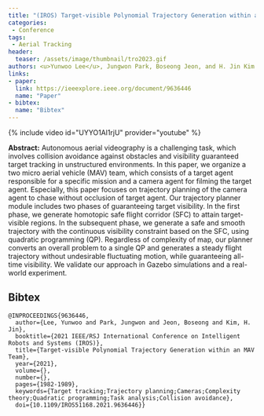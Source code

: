 ```yaml
---
title: "(IROS) Target-visible Polynomial Trajectory Generation within an MAV Team"
categories:
 - Conference
tags:
 - Aerial Tracking
header:
  teaser: /assets/image/thumbnail/tro2023.gif
authors: <u>Yunwoo Lee</u>, Jungwon Park, Boseong Jeon, and H. Jin Kim
links:
- paper:
  link: https://ieeexplore.ieee.org/document/9636446
  name: "Paper"
- bibtex:
  name: "Bibtex"
---
```

{% include video id="UYYO1Al1rjU" provider="youtube" %}

**Abstract:** Autonomous aerial videography is a challenging task, which involves collision avoidance against obstacles and visibility guaranteed target tracking in unstructured environments. In this paper, we organize a two micro aerial vehicle (MAV) team, which consists of a target agent responsible for a specific mission and a camera agent for filming the target agent. Especially, this paper focuses on trajectory planning of the camera agent to chase without occlusion of target agent. Our trajectory planner module includes two phases of guaranteeing target visibility. In the first phase, we generate homotopic safe flight corridor (SFC) to attain target-visible regions. In the subsequent phase, we generate a safe and smooth trajectory with the continuous visibility constraint based on the SFC, using quadratic programming (QP). Regardless of complexity of map, our planner converts an overall problem to a single QP and generates a steady flight trajectory without undesirable fluctuating motion, while guaranteeing all-time visibility. We validate our approach in Gazebo simulations and a real-world experiment.

## Bibtex <a id="bibtex"></a>
```
@INPROCEEDINGS{9636446,
  author={Lee, Yunwoo and Park, Jungwon and Jeon, Boseong and Kim, H. Jin},
  booktitle={2021 IEEE/RSJ International Conference on Intelligent Robots and Systems (IROS)}, 
  title={Target-visible Polynomial Trajectory Generation within an MAV Team}, 
  year={2021},
  volume={},
  number={},
  pages={1982-1989},
  keywords={Target tracking;Trajectory planning;Cameras;Complexity theory;Quadratic programming;Task analysis;Collision avoidance},
  doi={10.1109/IROS51168.2021.9636446}}

```